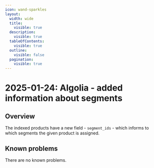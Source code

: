 ```yaml
---
icon: wand-sparkles
layout:
  width: wide
  title:
    visible: true
  description:
    visible: true
  tableOfContents:
    visible: true
  outline:
    visible: false
  pagination:
    visible: true
---
```


# 2025-01-24: Algolia - added information about segments

## Overview

The indexed products have a new field - `segment_ids` - which informs to which segments the given product is assigned.

## Known problems

There are no known problems.